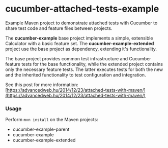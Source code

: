 cucumber-attached-tests-example
===============================
Example Maven project to demonstrate attached tests with Cucumber to share test code and feature files between projects.

The **cucumber-example** base project implements a simple, extensible Calculator with a basic feature set.
The **cucumber-example-extended** project use the base project as dependency, extending it's functionality.

The base project provides common test infrastructure and Cucumber feature tests for the base functionality, while the extended project contains only the necessary feature tests. The latter executes tests for both the new and the inherited functionality to test configuration and integration.

See this post for more information: [https://advancedweb.hu/2014/12/23/attached-tests-with-maven/](https://advancedweb.hu/2014/12/23/attached-tests-with-maven/)

### Usage
Perform ```mvn install``` on the Maven projects:
- cucumber-example-parent
- cucumber-example
- cucumber-example-extended
